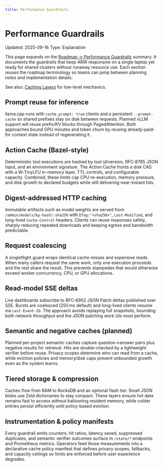 ```yaml
---
title: Performance Guardrails
---
```


# Performance Guardrails

Updated: 2025-09-16
Type: Explanation

This page expands on the [Roadmap → Performance Guardrails](../ROADMAP.md#performance-guardrails) summary. It documents the guardrails that keep ARW responsive on a single laptop yet ready for shared clusters without runaway resource use. Each section reuses the roadmap terminology so teams can jump between planning notes and implementation details.

See also: [Caching Layers](caching_layers.md) for low-level mechanics.

## Prompt reuse for inference

llama.cpp runs with `cache_prompt: true` clients and a persistent `--prompt-cache` so shared prefixes stay on disk between requests. Planned vLLM support will reuse prefix/KV blocks through PagedAttention. Both approaches bound GPU minutes and token churn by reusing already-paid-for context state instead of regenerating it.

## Action Cache (Bazel-style)

Deterministic tool executions are hashed by tool id/version, RFC‑8785 JSON input, and an environment signature. The Action Cache fronts a disk CAS with a W‑TinyLFU in-memory layer, TTL controls, and configurable capacity. Combined, these limits cap CPU re-execution, memory pressure, and disk growth to declared budgets while still delivering near-instant hits.

## Digest-addressed HTTP caching

Immutable artifacts such as model weights are served from `/admin/models/by-hash/:sha256` with `ETag:"<sha256>"`, `Last-Modified`, and long-lived `Cache-Control` headers. Clients can reuse responses safely, sharply reducing repeated downloads and keeping egress and bandwidth predictable.

## Request coalescing

A singleflight guard wraps identical cache misses and expensive reads. When many callers request the same work, only one execution proceeds and the rest share the result. This prevents stampedes that would otherwise exceed worker concurrency, CPU, or GPU allocations.

## Read-model SSE deltas

Live dashboards subscribe to RFC‑6902 JSON Patch deltas published over SSE. Bursts are coalesced (250 ms default) and long-lived clients resume via `Last-Event-ID`. The approach avoids replaying full snapshots, bounding both network throughput and the JSON patching work UIs must perform.

## Semantic and negative caches (planned)

Planned per-project semantic caches capture question→answer pairs plus negative results for retrieval. Hits are double-checked by a lightweight verifier before reuse. Privacy scopes determine who can read from a cache, while eviction policies and memory/disk caps prevent unbounded growth even as the system learns.

## Tiered storage & compression

Caches flow from RAM to RocksDB and an optional flash tier. Small JSON blobs use Zstd dictionaries to stay compact. These layers ensure hot data remains fast to access without ballooning resident memory, while colder entries persist efficiently until policy-based eviction.

## Instrumentation & policy manifests

Every guardrail emits counters: hit ratios, latency saved, suppressed duplicates, and semantic verifier outcomes surface in `/state/*` endpoints and Prometheus metrics. Operators feed those measurements into a declarative cache policy manifest that defines privacy scopes, fallbacks, and capacity ceilings so limits are enforced before user experience degrades.
